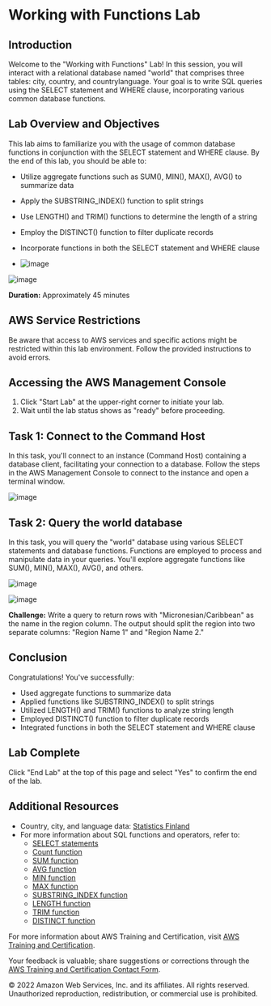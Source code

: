 # Working with Functions Lab

## Introduction

Welcome to the "Working with Functions" Lab! In this session, you will interact with a relational database named "world" that comprises three tables: city, country, and countrylanguage. Your goal is to write SQL queries using the SELECT statement and WHERE clause, incorporating various common database functions.

## Lab Overview and Objectives

This lab aims to familiarize you with the usage of common database functions in conjunction with the SELECT statement and WHERE clause. By the end of this lab, you should be able to:

- Utilize aggregate functions such as SUM(), MIN(), MAX(), AVG() to summarize data
- Apply the SUBSTRING_INDEX() function to split strings
- Use LENGTH() and TRIM() functions to determine the length of a string
- Employ the DISTINCT() function to filter duplicate records
- Incorporate functions in both the SELECT statement and WHERE clause

- ![image](https://github.com/gauravhalnawar1011/AWS/assets/140076717/4820b732-0b6a-4703-9e25-1d0bb3082fe0)

![image](https://github.com/gauravhalnawar1011/AWS/assets/140076717/4600ef78-3b6e-4ea5-9de1-1976a398b271)


**Duration:** Approximately 45 minutes

## AWS Service Restrictions

Be aware that access to AWS services and specific actions might be restricted within this lab environment. Follow the provided instructions to avoid errors.

## Accessing the AWS Management Console

1. Click "Start Lab" at the upper-right corner to initiate your lab.
2. Wait until the lab status shows as "ready" before proceeding.

## Task 1: Connect to the Command Host

In this task, you'll connect to an instance (Command Host) containing a database client, facilitating your connection to a database. Follow the steps in the AWS Management Console to connect to the instance and open a terminal window.

![image](https://github.com/gauravhalnawar1011/AWS/assets/140076717/c87ebd39-e5c1-4cbc-909d-7ade85645bc4)

## Task 2: Query the world database

In this task, you will query the "world" database using various SELECT statements and database functions. Functions are employed to process and manipulate data in your queries. You'll explore aggregate functions like SUM(), MIN(), MAX(), AVG(), and others.

![image](https://github.com/gauravhalnawar1011/AWS/assets/140076717/46d86805-3f76-4aa5-98dd-ac357395ef53)

![image](https://github.com/gauravhalnawar1011/AWS/assets/140076717/3ecbf6d6-0cd6-4995-858b-e05b50fccce7)

**Challenge:** Write a query to return rows with "Micronesian/Caribbean" as the name in the region column. The output should split the region into two separate columns: "Region Name 1" and "Region Name 2."

## Conclusion

Congratulations! You've successfully:

- Used aggregate functions to summarize data
- Applied functions like SUBSTRING_INDEX() to split strings
- Utilized LENGTH() and TRIM() functions to analyze string length
- Employed DISTINCT() function to filter duplicate records
- Integrated functions in both the SELECT statement and WHERE clause

## Lab Complete

Click "End Lab" at the top of this page and select "Yes" to confirm the end of the lab.

## Additional Resources

- Country, city, and language data: [Statistics Finland](https://www.stat.fi/index_en.html)
- For more information about SQL functions and operators, refer to:
  - [SELECT statements](https://dev.mysql.com/doc/refman/8.0/en/select.html)
  - [Count function](https://dev.mysql.com/doc/refman/8.0/en/counting-rows.html)
  - [SUM function](https://dev.mysql.com/doc/refman/8.0/en/group-by-functions.html#function_sum)
  - [AVG function](https://dev.mysql.com/doc/refman/8.0/en/group-by-functions.html#function_avg)
  - [MIN function](https://dev.mysql.com/doc/refman/8.0/en/group-by-functions.html#function_min)
  - [MAX function](https://dev.mysql.com/doc/refman/8.0/en/group-by-functions.html#function_max)
  - [SUBSTRING_INDEX function](https://dev.mysql.com/doc/refman/8.0/en/string-functions.html#function_substring-index)
  - [LENGTH function](https://dev.mysql.com/doc/refman/8.0/en/string-functions.html#function_length)
  - [TRIM function](https://dev.mysql.com/doc/refman/8.0/en/string-functions.html#function_trim)
  - [DISTINCT function](https://dev.mysql.com/doc/refman/8.0/en/distinct-optimization.html)

For more information about AWS Training and Certification, visit [AWS Training and Certification](https://aws.amazon.com/training/).

Your feedback is valuable; share suggestions or corrections through the [AWS Training and Certification Contact Form](https://www.aws.training/ContactUs).

© 2022 Amazon Web Services, Inc. and its affiliates. All rights reserved. Unauthorized reproduction, redistribution, or commercial use is prohibited.
